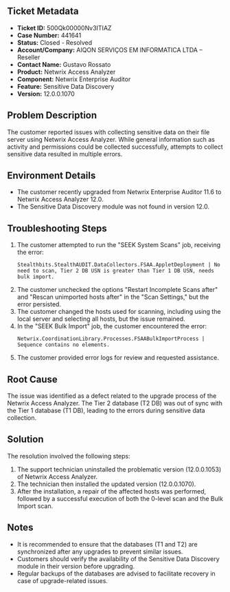 ## Ticket Metadata
- **Ticket ID:** 500Qk00000Nv3ITIAZ
- **Case Number:** 441641
- **Status:** Closed - Resolved
- **Account/Company:** AIQON SERVIÇOS EM INFORMATICA LTDA – Reseller
- **Contact Name:** Gustavo Rossato
- **Product:** Netwrix Access Analyzer
- **Component:** Netwrix Enterprise Auditor
- **Feature:** Sensitive Data Discovery
- **Version:** 12.0.0.1070

## Problem Description
The customer reported issues with collecting sensitive data on their file server using Netwrix Access Analyzer. While general information such as activity and permissions could be collected successfully, attempts to collect sensitive data resulted in multiple errors.

## Environment Details
- The customer recently upgraded from Netwrix Enterprise Auditor 11.6 to Netwrix Access Analyzer 12.0.
- The Sensitive Data Discovery module was not found in version 12.0.

## Troubleshooting Steps
1. The customer attempted to run the "SEEK System Scans" job, receiving the error: 
   ```
   Stealthbits.StealthAUDIT.DataCollectors.FSAA.AppletDeployment | No need to scan, Tier 2 DB USN is greater than Tier 1 DB USN, needs bulk import.
   ```
2. The customer unchecked the options "Restart Incomplete Scans after" and "Rescan unimported hosts after" in the "Scan Settings," but the error persisted.
3. The customer changed the hosts used for scanning, including using the local server and selecting all hosts, but the issue remained.
4. In the "SEEK Bulk Import" job, the customer encountered the error:
   ```
   Netwrix.CoordinationLibrary.Processes.FSAABulkImportProcess | Sequence contains no elements.
   ```
5. The customer provided error logs for review and requested assistance.

## Root Cause
The issue was identified as a defect related to the upgrade process of the Netwrix Access Analyzer. The Tier 2 database (T2 DB) was out of sync with the Tier 1 database (T1 DB), leading to the errors during sensitive data collection.

## Solution
The resolution involved the following steps:
1. The support technician uninstalled the problematic version (12.0.0.1053) of Netwrix Access Analyzer.
2. The technician then installed the updated version (12.0.0.1070).
3. After the installation, a repair of the affected hosts was performed, followed by a successful execution of both the 0-level scan and the Bulk Import scan.

## Notes
- It is recommended to ensure that the databases (T1 and T2) are synchronized after any upgrades to prevent similar issues.
- Customers should verify the availability of the Sensitive Data Discovery module in their version before upgrading.
- Regular backups of the databases are advised to facilitate recovery in case of upgrade-related issues.